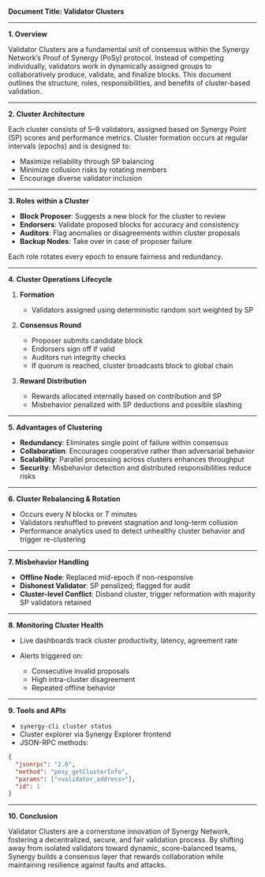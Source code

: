 **Document Title: Validator Clusters**

---

**1. Overview**

Validator Clusters are a fundamental unit of consensus within the Synergy Network’s Proof of Synergy (PoSy) protocol. Instead of competing individually, validators work in dynamically assigned groups to collaboratively produce, validate, and finalize blocks. This document outlines the structure, roles, responsibilities, and benefits of cluster-based validation.

---

**2. Cluster Architecture**

Each cluster consists of 5–9 validators, assigned based on Synergy Point (SP) scores and performance metrics. Cluster formation occurs at regular intervals (epochs) and is designed to:

* Maximize reliability through SP balancing
* Minimize collusion risks by rotating members
* Encourage diverse validator inclusion

---

**3. Roles within a Cluster**

* **Block Proposer**: Suggests a new block for the cluster to review
* **Endorsers**: Validate proposed blocks for accuracy and consistency
* **Auditors**: Flag anomalies or disagreements within cluster proposals
* **Backup Nodes**: Take over in case of proposer failure

Each role rotates every epoch to ensure fairness and redundancy.

---

**4. Cluster Operations Lifecycle**

1. **Formation**

   * Validators assigned using deterministic random sort weighted by SP
2. **Consensus Round**

   * Proposer submits candidate block
   * Endorsers sign off if valid
   * Auditors run integrity checks
   * If quorum is reached, cluster broadcasts block to global chain
3. **Reward Distribution**

   * Rewards allocated internally based on contribution and SP
   * Misbehavior penalized with SP deductions and possible slashing

---

**5. Advantages of Clustering**

* **Redundancy**: Eliminates single point of failure within consensus
* **Collaboration**: Encourages cooperative rather than adversarial behavior
* **Scalability**: Parallel processing across clusters enhances throughput
* **Security**: Misbehavior detection and distributed responsibilities reduce risks

---

**6. Cluster Rebalancing & Rotation**

* Occurs every *N* blocks or *T* minutes
* Validators reshuffled to prevent stagnation and long-term collusion
* Performance analytics used to detect unhealthy cluster behavior and trigger re-clustering

---

**7. Misbehavior Handling**

* **Offline Node**: Replaced mid-epoch if non-responsive
* **Dishonest Validator**: SP penalized; flagged for audit
* **Cluster-level Conflict**: Disband cluster, trigger reformation with majority SP validators retained

---

**8. Monitoring Cluster Health**

* Live dashboards track cluster productivity, latency, agreement rate
* Alerts triggered on:

  * Consecutive invalid proposals
  * High intra-cluster disagreement
  * Repeated offline behavior

---

**9. Tools and APIs**

* `synergy-cli cluster status`
* Cluster explorer via Synergy Explorer frontend
* JSON-RPC methods:

```json
{
  "jsonrpc": "2.0",
  "method": "posy_getClusterInfo",
  "params": ["<validator_address>"],
  "id": 1
}
```

---

**10. Conclusion**

Validator Clusters are a cornerstone innovation of Synergy Network, fostering a decentralized, secure, and fair validation process. By shifting away from isolated validators toward dynamic, score-balanced teams, Synergy builds a consensus layer that rewards collaboration while maintaining resilience against faults and attacks.
